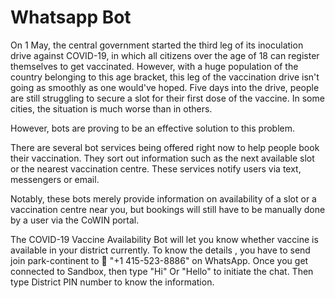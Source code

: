 # Whatsapp Bot
 
On 1 May, the central government started the third leg of its inoculation drive against COVID-19, in which all citizens over the age of 18 can register themselves to get vaccinated. However, with a huge population of the country belonging to this age bracket, this leg of the vaccination drive isn't going as smoothly as one would've hoped. Five days into the drive, people are still struggling to secure a slot for their first dose of the vaccine. In some cities, the situation is much worse than in others.

However, bots are proving to be an effective solution to this problem.

There are several bot services being offered right now to help people book their vaccination. They sort out information such as the next available slot or the nearest vaccination centre. These services notify users via text, messengers or email.

Notably, these bots merely provide information on availability of a slot or a vaccination centre near you, but bookings will still have to be manually done by a user via the CoWIN portal.


The COVID-19 Vaccine Availability Bot will let you know whether vaccine is available in your district currently. To know the details , you have to send join park-continent to 📱 "+1 415-523-8886" on WhatsApp. 
Once you get connected to Sandbox, then type "Hi" Or "Hello" to initiate the chat. Then type District PIN number to know the information. 
